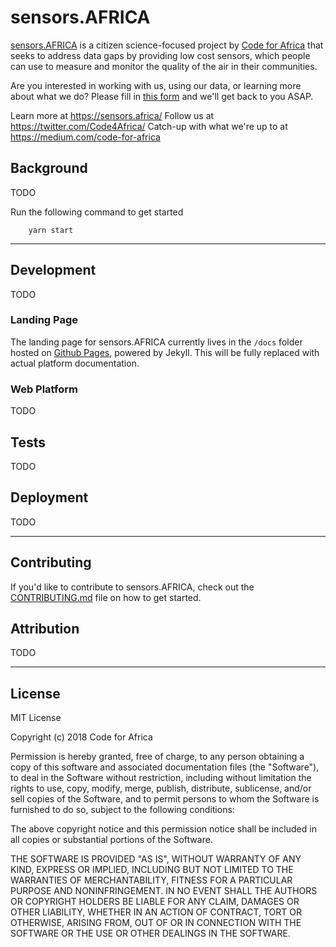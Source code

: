 # sensors.AFRICA

[sensors.AFRICA](https://sensors.africa/) is a citizen science-focused project by [Code for Africa](https://twitter.com/Code4Africa/) that seeks to address data gaps by providing low cost sensors, which people can use to measure and monitor the quality of the air in their communities.

Are you interested in working with us, using our data, or learning more about what we do? Please fill in [this form](https://goo.gl/forms/4yc0iu2hUH8iSg4v2) and we'll get back to you ASAP.

Learn more at https://sensors.africa/
Follow us at https://twitter.com/Code4Africa/
Catch-up with what we're up to at https://medium.com/code-for-africa



## Background

TODO

Run the following command to get started

```
    yarn start
```
---

## Development

TODO

### Landing Page

The landing page for sensors.AFRICA currently lives in the `/docs` folder hosted on [Github Pages](https://pages.github.com/), powered by Jekyll. This will be fully replaced with actual platform documentation.

### Web Platform

TODO

## Tests

TODO

## Deployment

TODO

---

## Contributing

If you'd like to contribute to sensors.AFRICA, check out the [CONTRIBUTING.md](./CONTRIBUTING.md) file on how to get started.

## Attribution

TODO

---

## License

MIT License

Copyright (c) 2018 Code for Africa

Permission is hereby granted, free of charge, to any person obtaining a copy
of this software and associated documentation files (the "Software"), to deal
in the Software without restriction, including without limitation the rights
to use, copy, modify, merge, publish, distribute, sublicense, and/or sell
copies of the Software, and to permit persons to whom the Software is
furnished to do so, subject to the following conditions:

The above copyright notice and this permission notice shall be included in all
copies or substantial portions of the Software.

THE SOFTWARE IS PROVIDED "AS IS", WITHOUT WARRANTY OF ANY KIND, EXPRESS OR
IMPLIED, INCLUDING BUT NOT LIMITED TO THE WARRANTIES OF MERCHANTABILITY,
FITNESS FOR A PARTICULAR PURPOSE AND NONINFRINGEMENT. IN NO EVENT SHALL THE
AUTHORS OR COPYRIGHT HOLDERS BE LIABLE FOR ANY CLAIM, DAMAGES OR OTHER
LIABILITY, WHETHER IN AN ACTION OF CONTRACT, TORT OR OTHERWISE, ARISING FROM,
OUT OF OR IN CONNECTION WITH THE SOFTWARE OR THE USE OR OTHER DEALINGS IN THE
SOFTWARE.
